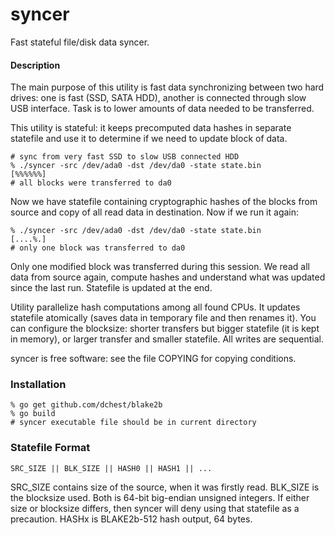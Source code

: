 syncer
======

Fast stateful file/disk data syncer.

#### Description

The main purpose of this utility is fast data synchronizing between two
hard drives: one is fast (SSD, SATA HDD), another is connected through
slow USB interface. Task is to lower amounts of data needed to be
transferred.

This utility is stateful: it keeps precomputed data hashes in separate
statefile and use it to determine if we need to update block of data.

```
# sync from very fast SSD to slow USB connected HDD
% ./syncer -src /dev/ada0 -dst /dev/da0 -state state.bin
[%%%%%%]
# all blocks were transferred to da0
```

Now we have statefile containing cryptographic hashes of the blocks from
source and copy of all read data in destination. Now if we run it again:

```
% ./syncer -src /dev/ada0 -dst /dev/da0 -state state.bin
[....%.]
# only one block was transferred to da0
```

Only one modified block was transferred during this session. We read all
data from source again, compute hashes and understand what was updated
since the last run. Statefile is updated at the end.

Utility parallelize hash computations among all found CPUs. It updates
statefile atomically (saves data in temporary file and then renames it).
You can configure the blocksize: shorter transfers but bigger statefile
(it is kept in memory), or larger transfer and smaller statefile. All
writes are sequential.

syncer is free software: see the file COPYING for copying conditions.

### Installation

```
% go get github.com/dchest/blake2b
% go build
# syncer executable file should be in current directory
```

### Statefile Format

`SRC_SIZE || BLK_SIZE || HASH0 || HASH1 || ...`

SRC_SIZE contains size of the source, when it was firstly read. BLK_SIZE
is the blocksize used. Both is 64-bit big-endian unsigned integers. If
either size or blocksize differs, then syncer will deny using that
statefile as a precaution. HASHx is BLAKE2b-512 hash output, 64 bytes.
